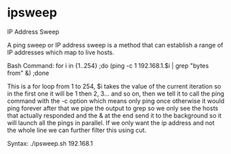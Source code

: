 # ipsweep
IP Address Sweep

A ping sweep or IP address sweep is a method that can establish a range of IP addresses which map to live hosts.

Bash Command:
for i in {1..254} ;do (ping -c 1 192.168.1.$i | grep "bytes from" &) ;done

This is a for loop from 1 to 254, $i takes the value of the current iteration so in the first one it will be 1 then 2, 3… and so on, then we tell it to call the ping command with the -c option which means only ping once otherwise it would ping forever after that we pipe the output to grep so we only see the hosts that actually responded and the & at the end send it to the background so it will launch all the pings in parallel. If we only want the ip address and not the whole line we can further filter this using cut.

Syntax: ./ipsweep.sh 192.168.1
